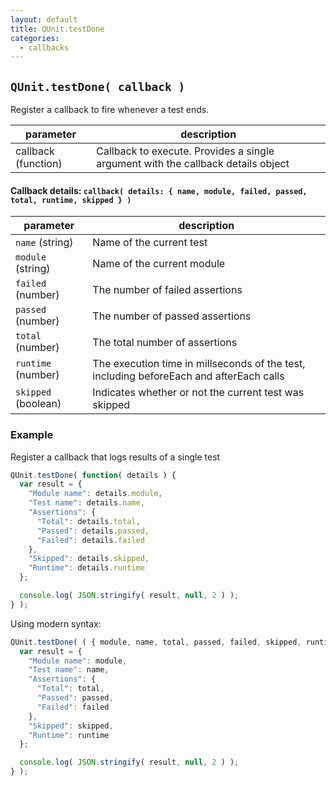 ```yaml
---
layout: default
title: QUnit.testDone
categories:
  - callbacks
---
```


## `QUnit.testDone( callback )`

Register a callback to fire whenever a test ends.

| parameter | description |
|-----------|-------------|
| callback (function) | Callback to execute. Provides a single argument with the callback details object |

#### Callback details: `callback( details: { name, module, failed, passed, total, runtime, skipped } )`

| parameter | description |
|-----------|-------------|
| `name` (string) | Name of the current test |
| `module` (string) | Name of the current module |
| `failed` (number) | The number of failed assertions |
| `passed` (number) | The number of passed assertions |
| `total` (number) | The total number of assertions |
| `runtime` (number) | The execution time in millseconds of the test, including beforeEach and afterEach calls |
| `skipped` (boolean) | Indicates whether or not the current test was skipped |

### Example

Register a callback that logs results of a single test

```js
QUnit.testDone( function( details ) {
  var result = {
    "Module name": details.module,
    "Test name": details.name,
    "Assertions": {
      "Total": details.total,
      "Passed": details.passed,
      "Failed": details.failed
    },
    "Skipped": details.skipped,
    "Runtime": details.runtime
  };

  console.log( JSON.stringify( result, null, 2 ) );
} );
```

Using modern syntax:

```js
QUnit.testDone( ( { module, name, total, passed, failed, skipped, runtime } ) => {
  var result = {
    "Module name": module,
    "Test name": name,
    "Assertions": {
      "Total": total,
      "Passed": passed,
      "Failed": failed
    },
    "Skipped": skipped,
    "Runtime": runtime
  };

  console.log( JSON.stringify( result, null, 2 ) );
} );
```
